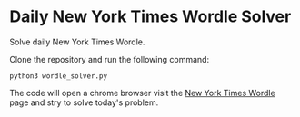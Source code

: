 # Daily New York Times Wordle Solver

Solve daily New York Times Wordle.

Clone the repository and run the following command:

`python3 wordle_solver.py`

The code will open a chrome browser visit the [New York Times Wordle](https://www.nytimes.com/games/wordle/index.html) page and stry to solve today's problem.

